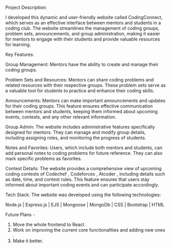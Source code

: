 Project Description:

I developed this dynamic and user-friendly website called CodingConnect, which serves as an effective interface between mentors and students in a coding club. The website streamlines the management of coding groups, problem sets, announcements, and group administration, making it easier for mentors to engage with their students and provide valuable resources for learning.

Key Features:

Group Management: Mentors have the ability to create and manage their coding groups.

Problem Sets and Resources: Mentors can share coding problems and related resources with their respective groups. These problem sets serve as a valuable tool for students to practice and enhance their coding skills.

Announcements: Mentors can make important announcements and updates for their coding groups. This feature ensures effective communication between mentors and students, keeping them informed about upcoming events, contests, and any other relevant information.

Group Admin: The website includes administrative features specifically designed for mentors. They can manage and modify group details, including assigning roles, and monitoring the progress of students.

Notes and Favorites: Users, which include both mentors and students, can add personal notes to coding problems for future reference. They can also mark specific problems as favorites.

Contest Details: The website provides a comprehensive view of upcoming coding contests of Codechef , Codeforces , Atcoder , including details such as date, time, and contest rules. This feature ensures that users stay informed about important coding events and can participate accordingly.

Tech Stack:
The website was developed using the following technologies:

Node.js | Express.js | EJS | Mongoose | MongoDb | CSS | Bootstrap | HTML

Future Plans - 
1) Move the whole frontend to React .
2) Work on improving the current core functionalities and adding new ones .
3) Make it better.
